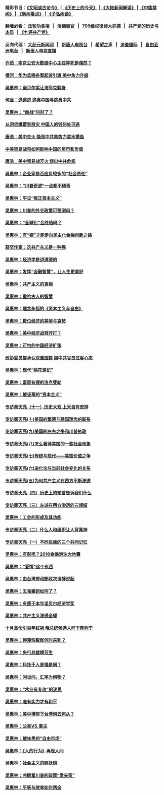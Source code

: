 #### 精彩节目：[《文昭谈古论今》](http://134.209.198.168/wenzhao) | [《历史上的今天》](http://134.209.198.168/today-in-history) | [《大陆新闻解读》](http://134.209.198.168/ntdtv-comedy) | [《中国禁闻》](http://134.209.198.168/ntdtv-news) | [《新闻看点》](http://134.209.198.168/news-insight) | [《子弘闲谈》](http://134.209.198.168/zihongxiantan/) 

  #### 翻墙必看： [法轮功真相](http://134.209.198.168:10000/videos/truth.html) &nbsp;&nbsp;|&nbsp;&nbsp; [活摘器官](http://134.209.198.168:10000/videos/res/Organs/) &nbsp;&nbsp;|&nbsp;&nbsp; [709维权律师大抓捕](http://134.209.198.168:10000/videos/709/) &nbsp;&nbsp;|&nbsp;&nbsp; [共产党的历史与本质](http://134.209.198.168:10000/videos/ccp.html) &nbsp;&nbsp;| [《九评共产党》](http://134.209.198.168:10000/videos/jiuping/) 

#### 反向代理： [大纪元新闻网](http://134.209.198.168:10080/) &nbsp;&nbsp;|&nbsp;&nbsp; [新唐人电视台](http://134.209.198.168:8000/) &nbsp;&nbsp;|&nbsp;&nbsp; [希望之声](http://134.209.198.168:8200/) &nbsp;&nbsp;|&nbsp;&nbsp; [追查国际](http://134.209.198.168:10010/) &nbsp;&nbsp;|&nbsp;&nbsp; [自由亚洲电台](http://134.209.198.168:9800/) &nbsp;&nbsp;|&nbsp;&nbsp; [新唐人电视直播](http://134.209.198.168/) 

#### [许茹：南京公安大数据中心主任猝死是偶然？](../pages/nsc423/n11064744.md?t=03291237) 

#### [横河：华为孟晚舟案起诉引渡 美中角力升级](../pages/nsc423/n11027230.md?t=03291237) 

#### [吴惠林：诺贝尔奖让海耶克翻身](../pages/nsc423/n10890049.md?t=03291237) 

#### [何坚：逃逃逃 逃离中国与逃离中共](../pages/nsc423/n10592891.md?t=03291237) 

#### [吴惠林：“商战”何时了？](../pages/nsc423/n10573558.md?t=03291237) 

#### [从网贷爆雷到股灾 中国人的钱何处可逃](../pages/nsc423/n10572800.md?t=03291237) 

#### [唐浩：美中交火 隐现中共黑势力混水摸鱼](../pages/nsc423/n10544040.md?t=03291237) 

#### [中美贸易战将如何影响中国的房市和币值](../pages/nsc423/n10543697.md?t=03291237) 

#### [唐浩：美中贸易战开火 烧出中共危机](../pages/nsc423/n10540126.md?t=03291237) 

#### [吴惠林：企业家是否应负较多的“社会责任”](../pages/nsc423/n10535022.md?t=03291237) 

#### [吴惠林：“川普奇迹”一点都不稀奇](../pages/nsc423/n10512808.md?t=03291237) 

#### [吴惠林：平议“修正资本主义”](../pages/nsc423/n10495724.md?t=03291237) 

#### [吴惠林：川普的外交政策可预测吗？](../pages/nsc423/n10462387.md?t=03291237) 

#### [吴惠林：“全球化”会终结吗？](../pages/nsc423/n10452838.md?t=03291237) 

#### [吴惠林：有“德”才能走向民主化金融创新之路](../pages/nsc423/n10432292.md?t=03291237) 

#### [获奖作家：这共产主义是一种癌](../pages/nsc423/n10431541.md?t=03291237) 

#### [吴惠林：经济学是讲道德的](../pages/nsc423/n10398014.md?t=03291237) 

#### [吴惠林：发挥“金融智慧”，让人生更美好](../pages/nsc423/n10375019.md?t=03291237) 

#### [吴惠林：共产主义的真相](../pages/nsc423/n10351394.md?t=03291237) 

#### [吴惠林：重拾古人的智慧](../pages/nsc423/n10337691.md?t=03291237) 

#### [吴惠林：理念永恒的《资本主义与自由》](../pages/nsc423/n10316274.md?t=03291237) 

#### [吴惠林：数位经济的美丽与哀愁](../pages/nsc423/n10292946.md?t=03291237) 

#### [吴惠林：美中经济战将开打？](../pages/nsc423/n10258825.md?t=03291237) 

#### [吴惠林：可怕的中国经济扩张](../pages/nsc423/n10219147.md?t=03291237) 

#### [政协委员提承认双重国籍 揭中共官员过客心态](../pages/nsc423/n10208809.md?t=03291237) 

#### [吴惠林：现代“桃花源记”](../pages/nsc423/n10185234.md?t=03291237) 

#### [吴惠林：富而有德的洛克斐勒](../pages/nsc423/n10142264.md?t=03291237) 

#### [吴惠林：被诬蔑的“资本主义”](../pages/nsc423/n10124816.md?t=03291237) 

#### [专访章天亮（十一）历史大戏 上天自有安排](../pages/nsc423/n10094905.md?t=03291237) 

#### [专访章天亮(十)美国的繁荣与建国理念的联系](../pages/nsc423/n10094899.md?t=03291237) 

#### [专访章天亮(九)美国的左右之争和川普执政](../pages/nsc423/n10094889.md?t=03291237) 

#### [专访章天亮(八)怎么看待美国的一些社会现象](../pages/nsc423/n10094857.md?t=03291237) 

#### [专访章天亮(七)传统与现代——美国价值之争](../pages/nsc423/n10093140.md?t=03291237) 

#### [专访章天亮(六)进化论与当前社会变化的关系](../pages/nsc423/n10092036.md?t=03291237) 

#### [专访章天亮(五)为何共产主义在西方不断渗透](../pages/nsc423/n10083620.md?t=03291237) 

#### [专访章天亮（四）历史上的预言告诉我们什么](../pages/nsc423/n10083606.md?t=03291237) 

#### [专访章天亮（三）左派在西方渗透的三领域](../pages/nsc423/n10081115.md?t=03291237) 

#### [吴惠林：工会的形成及其功能](../pages/nsc423/n10080633.md?t=03291237) 

#### [专访章天亮（二）什么人和组织让人背离神](../pages/nsc423/n10076637.md?t=03291237) 

#### [专访章天亮（一）不同民族的三个共同记忆](../pages/nsc423/n10074188.md?t=03291237) 

#### [吴惠林：有影呒？2018金融泡沫大地震](../pages/nsc423/n10040534.md?t=03291237) 

#### [吴惠林：“爱情”这个东西](../pages/nsc423/n10019423.md?t=03291237) 

#### [吴惠林：由台湾劳动部政次请辞说起](../pages/nsc423/n9979679.md?t=03291237) 

#### [吴惠林：五鬼搬运如何了？](../pages/nsc423/n9925338.md?t=03291237) 

#### [吴惠林：有感于本年诺贝尔经济学奖](../pages/nsc423/n9871883.md?t=03291237) 

#### [吴惠林：共产主义渗透全球](../pages/nsc423/n9812748.md?t=03291237) 

#### [十月革命引百年红祸 俄总统候选人吁下葬列宁](../pages/nsc423/n9810182.md?t=03291237) 

#### [吴惠林：停滞性膨胀何时来到？](../pages/nsc423/n9764136.md?t=03291237) 

#### [吴惠林：央行总裁模范生](../pages/nsc423/n9728134.md?t=03291237) 

#### [吴惠林：科技于人是福是祸？](../pages/nsc423/n9672982.md?t=03291237) 

#### [吴惠林：问世间，汇率为何物？](../pages/nsc423/n9621788.md?t=03291237) 

#### [吴惠林：“术业有专攻”的迷思](../pages/nsc423/n9580363.md?t=03291237) 

#### [吴惠林：唯有实力才有和平](../pages/nsc423/n9529599.md?t=03291237) 

#### [吴惠林：美中博奕下台湾何去何从？](../pages/nsc423/n9483598.md?t=03291237) 

#### [吴惠林：公亲VS.事主](../pages/nsc423/n9425637.md?t=03291237) 

#### [吴惠林：被抹黑的“自由市场”](../pages/nsc423/n9351545.md?t=03291237) 

#### [吴惠林：《人的行为》再现人间](../pages/nsc423/n9296339.md?t=03291237) 

#### [吴惠林：社会主义的照妖镜](../pages/nsc423/n9243460.md?t=03291237) 

#### [吴惠林：冷眼看川普的政策“发夹弯”](../pages/nsc423/n9120684.md?t=03291237) 

#### [吴惠林：平等与效率如何两全](../pages/nsc423/n9075430.md?t=03291237) 

